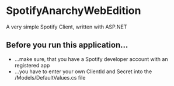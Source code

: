 # SpotifyAnarchyWebEdition
A very simple Spotify Client, written with ASP.NET

## Before you run this application...
<ul>
  <li>...make sure, that you have a Spotify developer account with an registered app</li>
  <li>...you have to enter your own ClientId and Secret into the /Models/DefaultValues.cs file</li>
</ul>
